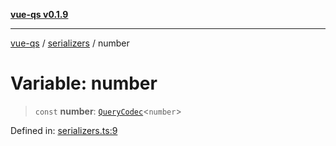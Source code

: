 [**vue-qs v0.1.9**](../../../../README.md)

***

[vue-qs](../../../../README.md) / [serializers](../README.md) / number

# Variable: number

> `const` **number**: [`QueryCodec`](../../../../type-aliases/QueryCodec.md)\<`number`\>

Defined in: [serializers.ts:9](https://github.com/iamsomraj/vue-qs/blob/45dc30a366c9ea66c571cd99d51f1943495f1e56/src/serializers.ts#L9)
